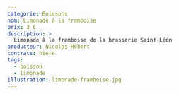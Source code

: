 ```yaml
---
categorie: Boissons
nom: Limonade à la framboise
prix: 3 €
description: >
  Limonade à la framboise de la brasserie Saint-Léon
producteur: Nicolas-Hébert
contrats: biere
tags: 
  - boisson
  - limonade
illustration: limonade-framboise.jpg
---
```


